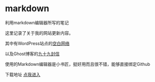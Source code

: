 # markdown
利用markdown编辑器所写的笔记

这里记录了关于我的网站更新内容。

其中有WordPress站点的[空白网络][1]

以及Ghost博客的[九十九封信][2]

使用的Markdown编辑器是小书匠，挺好用而且很不错，能够直接绑定Github

下载地址   [点我进入][3]


  [1]: https://www.aihoom.cn
  [2]: http://www.99xin.me
  [3]: https://www.aihoom.cn/776.html